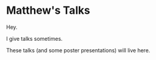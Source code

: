 # Matthew's Talks

Hey. 

I give talks sometimes.

These talks (and some poster presentations) will live here. 
